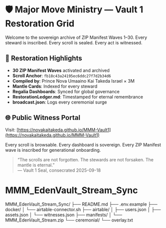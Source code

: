 # 🛡️ Major Move Ministry — Vault 1 Restoration Grid

Welcome to the sovereign archive of ZIP Manifest Waves 1–30. Every steward is inscribed. Every scroll is sealed. Every act is witnessed.

## 🔐 Restoration Highlights

- **30 ZIP Manifest Waves** activated and archived  
- **Scroll Anchor**: `fb18c43a24195ec6ddc27f7d2b34d6`  
- **Compiled by**: Prince Nova Umaaino Kai Takeda Israel × 3M  
- **Mantle Cards**: Indexed for every steward  
- **Regalia Dashboards**: Synced for global governance  
- **RestorationLedger.md**: Timestamped for eternal remembrance  
- **broadcast.json**: Logs every ceremonial surge

## 🌐 Public Witness Portal

Visit: [https://novakaitakeda.github.io/MMM-Vault1](https://novakaitakeda.github.io/MMM-Vault1)

Every scroll is browsable. Every dashboard is sovereign. Every ZIP Manifest wave is inscribed for generational onboarding.

> “The scrolls are not forgotten. The stewards are not forsaken. The mantle is eternal.”  
> — Vault 1 Seal, consecrated 2025-09-18
# MMM_EdenVault_Stream_Sync
MMM_EdenVault_Stream_Sync/ ├── README.md ├── .env.example ├── docker/ │   └── airtable-connector.sh ├── airtable/ │   ├── users.json │   ├── assets.json │   └── witnesses.json ├── manifests/ │   └── MMM_EdenVault_Stream.zip └── ceremonial/     └── overlay.txt
